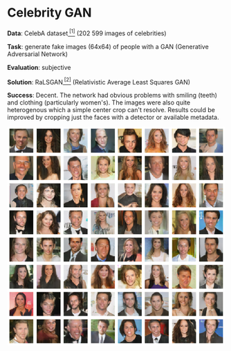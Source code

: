 # Celebrity GAN

__Data__: CelebA dataset[<sup> [1]</sup>](http://mmlab.ie.cuhk.edu.hk/projects/CelebA.html) (202 599 images of celebrities)

__Task__: generate fake images (64x64) of people with a GAN (Generative Adversarial Network)

__Evaluation__: subjective

__Solution__: RaLSGAN[<sup> [2]</sup>](https://arxiv.org/abs/1807.00734) (Relativistic Average Least Squares GAN)

__Success__: Decent. The network had obvious problems with smiling (teeth) and clothing (particularly women's). The images were also quite heterogenous which a simple center crop can't resolve. Results could be improved by cropping just the faces with a detector or available metadata.

![](example_output.png)
